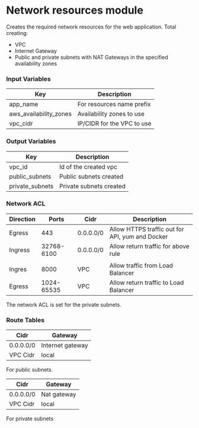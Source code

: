 # Network resources module

Creates the required network resources for the web application.
Total creating:
- VPC
- Internet Gateway
- Public and private subnets with NAT Gateways in the specified availability zones
### Input Variables

| Key                    | Description                |
| ---------------------- | -------------------------- |
| app_name               | For resources name prefix  |
| aws_availability_zones | Availability zones to use  |
| vpc_cidr               | IP/CIDR for the VPC to use |
### Output Variables

| Key             | Description             |
| --------------- | ----------------------- |
| vpc_id          | Id of the created vpc   |
| public_subnets  | Public subnets created  |
| private_subnets | Private subnets created |

### Network ACL

| Direction | Ports      | Cidr      | Description                                     |
| --------- | ---------- | --------- | ----------------------------------------------- |
| Egress    | 443        | 0.0.0.0/0 | Allow HTTPS traffic out for API, yum and Docker |
| Ingress   | 32768-6100 | 0.0.0.0/0 | Allow return traffic for above rule             |
|           |            |           |                                                 |
| Ingres    | 8000       | VPC       | Allow traffic from Load Balancer                |
| Egress    | 1024-65535 | VPC       | Allow return traffic to Load Balancer           |
The network ACL is set for the private subnets.

### Route Tables

| Cidr      | Gateway          |
| --------- | ---------------- |
| 0.0.0.0/0 | Internet gateway |
| VPC Cidr  | local            |
For public subnets.

| Cidr      | Gateway     |
| --------- | ----------- |
| 0.0.0.0/0 | Nat gateway |
| VPC Cidr  | local       |
For private subnets
